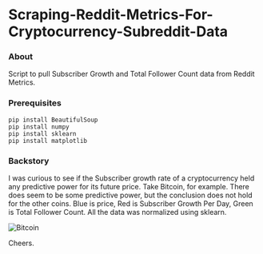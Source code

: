 # Scraping-Reddit-Metrics-For-Cryptocurrency-Subreddit-Data 

### About
Script to pull Subscriber Growth and Total Follower Count data from Reddit Metrics.

### Prerequisites
```
pip install BeautifulSoup  
pip install numpy 
pip install sklearn 
pip install matplotlib 
```

### Backstory

I was curious to see if the Subscriber growth rate of a cryptocurrency held any predictive power for its future price. Take Bitcoin, for example. There does seem to be some predictive power, but the conclusion does not hold for the other coins. Blue is price, Red is Subscriber Growth Per Day, Green is Total Follower Count. All the data was normalized using sklearn.

![Bitcoin](https://user-images.githubusercontent.com/32149087/34464985-01708d8a-ee67-11e7-8a4b-312590050574.png)

Cheers. 
